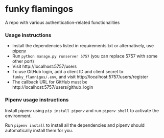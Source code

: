 # funky flamingos

A repo with various authentication-related functionalities

### Usage instructions

+ Install the dependencies listed in requirements.txt or alternatively, use [pipenv](#pipenv-usage-instructions)
+ Run `python manage.py runserver 5757` (you can replace 5757 with some other port)
+ Visit http://localhost:5757/users
+ To use GitHub login, add a client ID and client secret to `funky_flamnigos/.env`,
  and visit http://localhost:5757/users/register
+ The callback URL for GitHub must be http://localhost:5757/users/github_login


### Pipenv usage instructions

 Install pipenv using `pip install pipenv` and run `pipenv shell` to activate the environment.

 Run `pipenv install` to install all the dependencies and pipenv should automatically install them for you.


